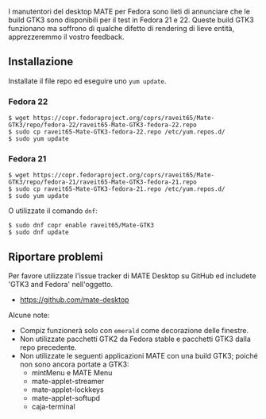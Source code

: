 <!--
.. link:
.. description:
.. tags: Releases,Fedora
.. date: 2015-06-11 22:30:30
.. title: MATE 1.10 con GTK3 per Fedora 21 e 22
.. slug: 2015-06-11-mate-1-10-with-gtk3-for-fedora-21-22
.. author: Wolfgang Ulbrich
-->

I manutentori del desktop MATE per Fedora sono lieti di annunciare che le build GTK3 sono disponibili per il test in Fedora 21 e 22. Queste build GTK3
funzionano ma soffrono di qualche difetto di rendering di lieve entità, apprezzeremmo il vostro feedback.

## Installazione

Installate il file repo ed eseguire uno `yum update`.

### Fedora 22

    $ wget https://copr.fedoraproject.org/coprs/raveit65/Mate-GTK3/repo/fedora-22/raveit65-Mate-GTK3-fedora-22.repo
    $ sudo cp raveit65-Mate-GTK3-fedora-22.repo /etc/yum.repos.d/
    $ sudo yum update

### Fedora 21

    $ wget https://copr.fedoraproject.org/coprs/raveit65/Mate-GTK3/repo/fedora-21/raveit65-Mate-GTK3-fedora-21.repo
    $ sudo cp raveit65-Mate-GTK3-fedora-21.repo /etc/yum.repos.d/
    $ sudo yum update

O utilizzate il comando `dnf`: 

    $ sudo dnf copr enable raveit65/Mate-GTK3
    $ sudo dnf update

## Riportare problemi

Per favore utilizzate l'issue tracker di MATE Desktop su GitHub ed includete 'GTK3 and Fedora' nell'oggetto.

  * https://github.com/mate-desktop

Alcune note:

  * Compiz funzionerà solo con `emerald` come decorazione delle finestre.
  * Non utilizzate pacchetti GTK2 da Fedora stable e pacchetti GTK3 dalla
  repo precedente.
  * Non utilizzate le seguenti applicazioni MATE con una build GTK3; poiché non sono ancora portate a GTK3:
    * mintMenu e MATE Menu
    * mate-applet-streamer
    * mate-applet-lockkeys
    * mate-applet-softupd
    * caja-terminal
